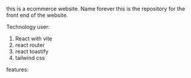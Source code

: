 this is a ecommerce website. Name forever 
this is the repository for the front end of the website.

Technology user:
1. React with vite
2. react router
3. react toastify
4. tailwind css

features: 
